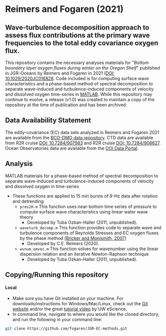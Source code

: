 # Reimers and Fogaren (2021)
## Wave-turbulence decomposition approach to assess flux contributions at the primary wave frequencies to the total eddy covariance oxygen flux. 

This repository contains the necessary analyses materials for "*Bottom boundary layer oxygen fluxes during winter on the Oregon Shelf*" published in JGR-Oceans by Reimers and Fogaren in 2021 ([DOI: 10.1029/2020JC016828](https://doi.org/10.1029/2020JC016828). Code included is for computing surface wave characteristics and a phase-based method of spectral decomposition to separate wave-induced and turbulence-induced components of velocity and dissolved oxygen time-series in [MATLAB](https://www.mathworks.com/products/matlab.html). While this repository may continue to evolve, a release (v1.0) was created to maintain a copy of the repository at the time of publication and has been archived: 

## Data Availability Statement
The eddy-covariance (EC) data sets analyzed in Reimers and Fogaren 2021 are available from the [BCO-DMO data repository](https://www.bco-dmo.org/dataset/827116). CTD data are available from R2R cruise [DOI: 10.7284/907983](https://doi.org/10.7284/90783) and R2R cruise [DOI: 10.7284/908627](https://doi.org/10.7284/908627). Ocean Observatories data are available from the [OOI Data Portal](https://oceanobservatories.org/data/).

## Analysis
MATLAB materials for a phase-based method of spectral decomposition to separate wave-induced and turbulence-induced components of velocity and dissolved oxygen in time-series 
- These functions are applied to 15 min bursts of 8-Hz data after rotation and detrending 
  - `pres2H.m` This function uses near-bottom time series of pressure to compute surface wave characteristics using linear water wave theory
      - Developed by Tuba Ozkan-Haller (2011, unpublished).
  - `waveturb_decomp.m` This function provides code to separate wave and turbulence components of Reynolds Stresses and EC oxygen fluxes by the phase method [(Bricker and Monismith, 2007)]( https://doi.org/10.1175/JTECH2066.1) 
      - Developed by C.E. Reimers (2020).
  - `wvnum_omvec.m` This function solves for wavenumber using the linear dispersion relation and an iterative Newton-Raphson technique
      - Developed by Tuba Ozkan-Haller (2011, unpublished).


## Copying/Running this repository
#### Local
- Make sure you have Git installed on your machine. For downloads/instructions for Windows/Mac/Linux, check out the [Git website](https://git-scm.com/) and/or the great [tutorial video](https://www.youtube.com/watch?v=wyiiTHVEF8k&feature=youtu.be) by UW eScience.
- In command line, navigate to where you would like the cloned directory, and run the following in your command line:
```bash
git clone https://github.com/fogaren/JGR-EC-methods.git
```
